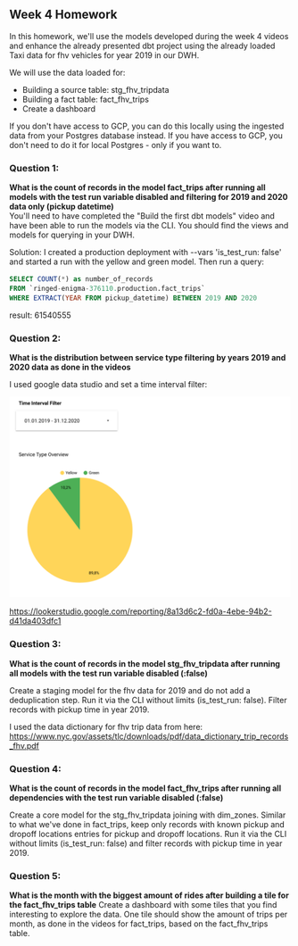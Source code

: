 ## Week 4 Homework 

In this homework, we'll use the models developed during the week 4 videos and enhance the already presented dbt project using the already loaded Taxi data for fhv vehicles for year 2019 in our DWH.

We will use the data loaded for:
* Building a source table: stg_fhv_tripdata
* Building a fact table: fact_fhv_trips
* Create a dashboard 

If you don't have access to GCP, you can do this locally using the ingested data from your Postgres database
instead. If you have access to GCP, you don't need to do it for local Postgres -
only if you want to.

### Question 1: 
**What is the count of records in the model fact_trips after running all models with the test run variable disabled and filtering for 2019 and 2020 data only (pickup datetime)**  
You'll need to have completed the "Build the first dbt models" video and have been able to run the models via the CLI. 
You should find the views and models for querying in your DWH.

Solution:
I created a production deployment with --vars 'is_test_run: false' and started a run with the yellow and green model. Then run a query:

```sql
SELECT COUNT(*) as number_of_records
FROM `ringed-enigma-376110.production.fact_trips`
WHERE EXTRACT(YEAR FROM pickup_datetime) BETWEEN 2019 AND 2020
```
result: 61540555

### Question 2: 
**What is the distribution between service type filtering by years 2019 and 2020 data as done in the videos**

I used google data studio and set a time interval filter:

![](chart.png)

https://lookerstudio.google.com/reporting/8a13d6c2-fd0a-4ebe-94b2-d41da403dfc1


### Question 3: 
**What is the count of records in the model stg_fhv_tripdata after running all models with the test run variable disabled (:false)**  

Create a staging model for the fhv data for 2019 and do not add a deduplication step. Run it via the CLI without limits (is_test_run: false).
Filter records with pickup time in year 2019.

I used the data dictionary for fhv trip data from here: https://www.nyc.gov/assets/tlc/downloads/pdf/data_dictionary_trip_records_fhv.pdf

### Question 4: 
**What is the count of records in the model fact_fhv_trips after running all dependencies with the test run variable disabled (:false)**  

Create a core model for the stg_fhv_tripdata joining with dim_zones.
Similar to what we've done in fact_trips, keep only records with known pickup and dropoff locations entries for pickup and dropoff locations. 
Run it via the CLI without limits (is_test_run: false) and filter records with pickup time in year 2019.

### Question 5: 
**What is the month with the biggest amount of rides after building a tile for the fact_fhv_trips table**
Create a dashboard with some tiles that you find interesting to explore the data. One tile should show the amount of trips per month, as done in the videos for fact_trips, based on the fact_fhv_trips table.
